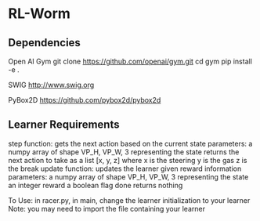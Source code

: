 # RL-Worm

## Dependencies

Open AI Gym
	git clone https://github.com/openai/gym.git
    cd gym
    pip install -e .
    
SWIG
    http://www.swig.org
    
PyBox2D
    https://github.com/pybox2d/pybox2d

## Learner Requirements
step function: gets the next action based on the current state
    parameters:
        a numpy array of shape VP_H, VP_W, 3 representing the state
    returns
        the next action to take as a list [x, y, z]
            where x is the steering
            y is the gas
            z is the break
update function: updates the learner given reward information
    parameters:
        a numpy array of shape VP_H, VP_W, 3 representing the state
        an integer reward
        a boolean flag done
    returns nothing

To Use:
    in racer.py, in main, change the learner initialization to your learner
    Note: you may need to import the file containing your learner

